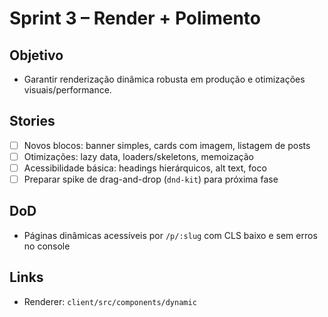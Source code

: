 # Sprint 3 – Render + Polimento

## Objetivo
- Garantir renderização dinâmica robusta em produção e otimizações visuais/performance.

## Stories
- [ ] Novos blocos: banner simples, cards com imagem, listagem de posts
- [ ] Otimizações: lazy data, loaders/skeletons, memoização
- [ ] Acessibilidade básica: headings hierárquicos, alt text, foco
- [ ] Preparar spike de drag-and-drop (`dnd-kit`) para próxima fase

## DoD
- Páginas dinâmicas acessíveis por `/p/:slug` com CLS baixo e sem erros no console

## Links
- Renderer: `client/src/components/dynamic`

